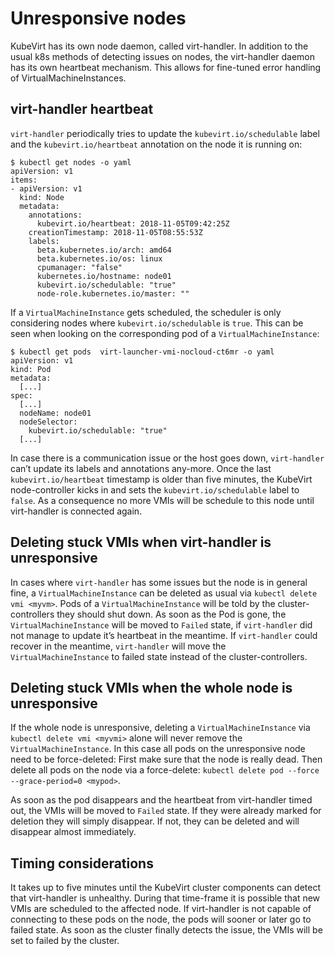 # Unresponsive nodes

KubeVirt has its own node daemon, called virt-handler. In addition to
the usual k8s methods of detecting issues on nodes, the virt-handler
daemon has its own heartbeat mechanism. This allows for fine-tuned error
handling of VirtualMachineInstances.

## virt-handler heartbeat

`virt-handler` periodically tries to update the
`kubevirt.io/schedulable` label and the `kubevirt.io/heartbeat`
annotation on the node it is running on:

    $ kubectl get nodes -o yaml
    apiVersion: v1
    items:
    - apiVersion: v1
      kind: Node
      metadata:
        annotations:
          kubevirt.io/heartbeat: 2018-11-05T09:42:25Z
        creationTimestamp: 2018-11-05T08:55:53Z
        labels:
          beta.kubernetes.io/arch: amd64
          beta.kubernetes.io/os: linux
          cpumanager: "false"
          kubernetes.io/hostname: node01
          kubevirt.io/schedulable: "true"
          node-role.kubernetes.io/master: ""

If a `VirtualMachineInstance` gets scheduled, the scheduler is only
considering nodes where `kubevirt.io/schedulable` is `true`. This can be
seen when looking on the corresponding pod of a
`VirtualMachineInstance`:

    $ kubectl get pods  virt-launcher-vmi-nocloud-ct6mr -o yaml
    apiVersion: v1
    kind: Pod
    metadata:
      [...]
    spec:
      [...]
      nodeName: node01
      nodeSelector:
        kubevirt.io/schedulable: "true"
      [...]

In case there is a communication issue or the host goes down,
`virt-handler` can’t update its labels and annotations any-more. Once
the last `kubevirt.io/heartbeat` timestamp is older than five minutes,
the KubeVirt node-controller kicks in and sets the
`kubevirt.io/schedulable` label to `false`. As a consequence no more
VMIs will be schedule to this node until virt-handler is connected
again.

## Deleting stuck VMIs when virt-handler is unresponsive

In cases where `virt-handler` has some issues but the node is in general
fine, a `VirtualMachineInstance` can be deleted as usual via
`kubectl delete vmi <myvm>`. Pods of a `VirtualMachineInstance` will be
told by the cluster-controllers they should shut down. As soon as the
Pod is gone, the `VirtualMachineInstance` will be moved to `Failed`
state, if `virt-handler` did not manage to update it’s heartbeat in the
meantime. If `virt-handler` could recover in the meantime,
`virt-handler` will move the `VirtualMachineInstance` to failed state
instead of the cluster-controllers.

## Deleting stuck VMIs when the whole node is unresponsive

If the whole node is unresponsive, deleting a `VirtualMachineInstance`
via `kubectl delete vmi <myvmi>` alone will never remove the
`VirtualMachineInstance`. In this case all pods on the unresponsive node
need to be force-deleted: First make sure that the node is really dead.
Then delete all pods on the node via a force-delete:
`kubectl delete pod --force --grace-period=0 <mypod>`.

As soon as the pod disappears and the heartbeat from virt-handler timed
out, the VMIs will be moved to `Failed` state. If they were already
marked for deletion they will simply disappear. If not, they can be
deleted and will disappear almost immediately.

## Timing considerations

It takes up to five minutes until the KubeVirt cluster components can
detect that virt-handler is unhealthy. During that time-frame it is
possible that new VMIs are scheduled to the affected node. If
virt-handler is not capable of connecting to these pods on the node, the
pods will sooner or later go to failed state. As soon as the cluster
finally detects the issue, the VMIs will be set to failed by the
cluster.
